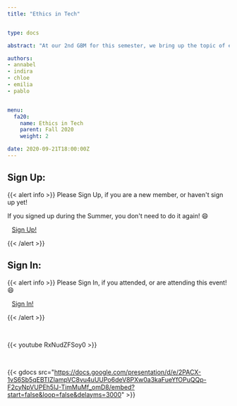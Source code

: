 ```yaml
---
title: "Ethics in Tech"


type: docs

abstract: "At our 2nd GBM for this semester, we bring up the topic of ethics within the tech field. This includes content moderation on online platforms, AI, data privacy, and more!"

authors:
- annabel
- indira
- chloe
- emilia
- pablo


menu:
  fa20:
    name: Ethics in Tech
    parent: Fall 2020
    weight: 2

date: 2020-09-21T18:00:00Z
---
```


## Sign Up:

{{< alert info >}}
Please Sign Up, if you are a new member, or haven't sign up yet!

If you signed up during the Summer, you don't need to do it again! :smile:

<a class="btn btn-light btn-lg" href="https://ucfacmw.org/sign-up" role="button">
<i class="fas fa-file-alt" style="padding-right: 10px;"></i>  Sign Up!</a>

{{< /alert >}}

## Sign In:

{{< alert info >}}
Please Sign In, if you attended, or are attending this event! :smile:

<a class="btn btn-light btn-lg" href="https://ucfacmw.org/sign-in" role="button">
<i class="fas fa-file-alt" style="padding-right: 10px;"></i>  Sign In!</a>

{{< /alert >}}

<br>

{{< youtube RxNudZFSoy0 >}}

<br>

{{< gdocs src="https://docs.google.com/presentation/d/e/2PACX-1vS6Sb5qEBTIZIampVC8vu4uUUPo6deV8PXw0a3kaFueYfOPuQQp-F2cyNpVUPEh5lJ-TimMuMf_omD8/embed?start=false&loop=false&delayms=3000" >}}
